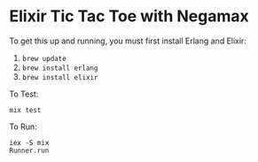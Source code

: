 # Elixir Tic Tac Toe with Negamax

To get this up and running, you must first install Erlang and Elixir:

1. ```brew update```
2. ```brew install erlang```
3. ```brew install elixir```

To Test:

```mix test```

To Run:

    iex -S mix
    Runner.run
